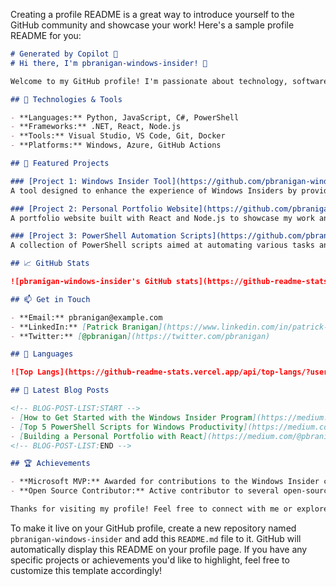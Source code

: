 Creating a profile README is a great way to introduce yourself to the GitHub community and showcase your work! Here's a sample profile README for you:

```markdown
# Generated by Copilot 🤖
# Hi there, I'm pbranigan-windows-insider! 👋

Welcome to my GitHub profile! I'm passionate about technology, software development, and contributing to the Windows Insider program. Here you'll find a collection of my projects, contributions, and interests.

## 🔧 Technologies & Tools

- **Languages:** Python, JavaScript, C#, PowerShell
- **Frameworks:** .NET, React, Node.js
- **Tools:** Visual Studio, VS Code, Git, Docker
- **Platforms:** Windows, Azure, GitHub Actions

## 🌟 Featured Projects

### [Project 1: Windows Insider Tool](https://github.com/pbranigan-windows-insider/windows-insider-tool)
A tool designed to enhance the experience of Windows Insiders by providing additional functionalities and automation.

### [Project 2: Personal Portfolio Website](https://github.com/pbranigan-windows-insider/personal-portfolio)
A portfolio website built with React and Node.js to showcase my work and achievements.

### [Project 3: PowerShell Automation Scripts](https://github.com/pbranigan-windows-insider/powershell-scripts)
A collection of PowerShell scripts aimed at automating various tasks and improving productivity.

## 📈 GitHub Stats

![pbranigan-windows-insider's GitHub stats](https://github-readme-stats.vercel.app/api?username=pbranigan-windows-insider&show_icons=true&theme=radical)

## 📫 Get in Touch

- **Email:** pbranigan@example.com
- **LinkedIn:** [Patrick Branigan](https://www.linkedin.com/in/patrick-branigan)
- **Twitter:** [@pbranigan](https://twitter.com/pbranigan)

## 💬 Languages

![Top Langs](https://github-readme-stats.vercel.app/api/top-langs/?username=pbranigan-windows-insider&layout=compact&theme=radical)

## 📝 Latest Blog Posts

<!-- BLOG-POST-LIST:START -->
- [How to Get Started with the Windows Insider Program](https://medium.com/@pbranigan/get-started-with-windows-insider)
- [Top 5 PowerShell Scripts for Windows Productivity](https://medium.com/@pbranigan/top-5-powershell-scripts)
- [Building a Personal Portfolio with React](https://medium.com/@pbranigan/building-portfolio-with-react)
<!-- BLOG-POST-LIST:END -->

## 🏆 Achievements

- **Microsoft MVP:** Awarded for contributions to the Windows Insider community
- **Open Source Contributor:** Active contributor to several open-source projects

Thanks for visiting my profile! Feel free to connect with me or explore my repositories.
```

To make it live on your GitHub profile, create a new repository named `pbranigan-windows-insider` and add this `README.md` file to it. GitHub will automatically display this README on your profile page. If you have any specific projects or achievements you'd like to highlight, feel free to customize this template accordingly!
